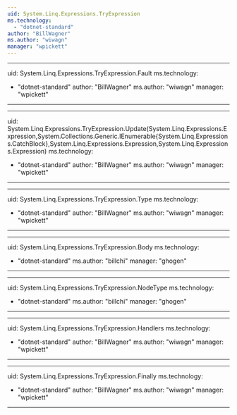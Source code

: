 ```yaml
---
uid: System.Linq.Expressions.TryExpression
ms.technology: 
  - "dotnet-standard"
author: "BillWagner"
ms.author: "wiwagn"
manager: "wpickett"
---
```


---
uid: System.Linq.Expressions.TryExpression.Fault
ms.technology: 
  - "dotnet-standard"
author: "BillWagner"
ms.author: "wiwagn"
manager: "wpickett"
---

---
uid: System.Linq.Expressions.TryExpression.Update(System.Linq.Expressions.Expression,System.Collections.Generic.IEnumerable{System.Linq.Expressions.CatchBlock},System.Linq.Expressions.Expression,System.Linq.Expressions.Expression)
ms.technology: 
  - "dotnet-standard"
author: "BillWagner"
ms.author: "wiwagn"
manager: "wpickett"
---

---
uid: System.Linq.Expressions.TryExpression.Type
ms.technology: 
  - "dotnet-standard"
author: "BillWagner"
ms.author: "wiwagn"
manager: "wpickett"
---

---
uid: System.Linq.Expressions.TryExpression.Body
ms.technology: 
  - "dotnet-standard"
ms.author: "billchi"
manager: "ghogen"
---

---
uid: System.Linq.Expressions.TryExpression.NodeType
ms.technology: 
  - "dotnet-standard"
ms.author: "billchi"
manager: "ghogen"
---

---
uid: System.Linq.Expressions.TryExpression.Handlers
ms.technology: 
  - "dotnet-standard"
author: "BillWagner"
ms.author: "wiwagn"
manager: "wpickett"
---

---
uid: System.Linq.Expressions.TryExpression.Finally
ms.technology: 
  - "dotnet-standard"
author: "BillWagner"
ms.author: "wiwagn"
manager: "wpickett"
---
